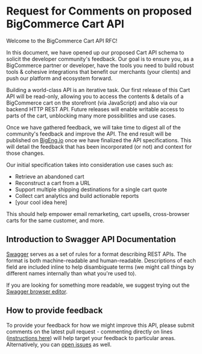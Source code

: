 # Request for Comments on proposed BigCommerce Cart API

Welcome to the BigCommerce Cart API RFC!

In this document, we have opened up our proposed Cart API schema to solicit the developer community's feedback. Our goal is to ensure you, as a BigCommerce partner or developer, have the tools you need to build robust tools & cohesive integrations that benefit our merchants (your clients) and push our platform and ecosystem forward.

Building a world-class API is an iterative task. Our first release of this Cart API will be read-only, allowing you to access the contents & details of a BigCommerce cart on the storefront (via JavaScript) and also via our backend HTTP REST API. Future releases will enable writable access to parts of the cart, unblocking many more possibilities and use cases.

Once we have gathered feedback, we will take time to digest all of the community's feedback and improve the API. The end result will be published on [BigEng.io](http://bigeng.io) once we have finalized the API specifications. This will detail the feedback that has been incorporated (or not) and context for those changes.

Our initial specification takes into consideration use cases such as:
- Retrieve an abandoned cart
- Reconstruct a cart from a URL
- Support multiple shipping destinations for a single cart quote
- Collect cart analytics and build actionable reports
- [your cool idea here]

This should help empower email remarketing, cart upsells, cross-browser carts for the same customer, and more.

## Introduction to Swagger API Documentation

[Swagger](http://swagger.io/) serves as a set of rules for a format describing REST APIs. The format is both machine-readable and human-readable. Descriptions of each field are included inline to help disambiguate terms (we might call things by different names internally than what you're used to).

If you are looking for something more readable, we suggest trying out the [Swagger browser editor](https://editor.swagger.io/#/?import=https://raw.githubusercontent.com/bigcommerce/api/master/swagger/checkout-draft.yaml).

## How to provide feedback

To provide your feedback for how we might improve this API, please submit comments on the latest pull request - commenting directly on lines ([instructions here](https://developer.github.com/guides/working-with-comments/#pull-request-comments-on-a-line)) will help target your feedback to particular areas. Alternatively, you can [open issues](https://help.github.com/articles/creating-an-issue/) as well. 


